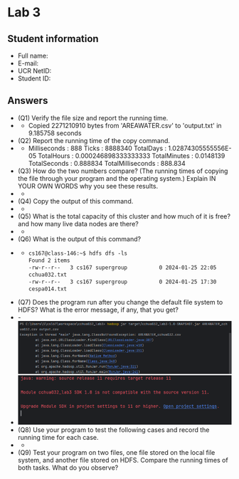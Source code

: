 # Lab 3

## Student information

* Full name:
* E-mail:
* UCR NetID:
* Student ID:

## Answers

* (Q1) Verify the file size and report the running time.
* - Copied 2271210910 bytes from 'AREAWATER.csv' to 'output.txt' in 9.185758 seconds
* (Q2) Report the running time of the copy command.
* - Milliseconds      : 888
    Ticks             : 8888340
    TotalDays         : 1.02874305555556E-05
    TotalHours        : 0.000246898333333333
    TotalMinutes      : 0.0148139
    TotalSeconds      : 0.888834
    TotalMilliseconds : 888.834
* (Q3) How do the two numbers compare? (The running times of copying the file through your program and the operating system.) Explain IN YOUR OWN WORDS why you see these results.
* -
* (Q4) Copy the output of this command.
* -
* (Q5) What is the total capacity of this cluster and how much of it is free? and how many live data nodes are there?
* -
* (Q6) What is the output of this command?
* - ``` 
    cs167@class-146:~$ hdfs dfs -ls
    Found 2 items
    -rw-r--r--   3 cs167 supergroup          0 2024-01-25 22:05 cchua032.txt
    -rw-r--r--   3 cs167 supergroup          0 2024-01-25 17:30 cespa014.txt
    ```
* (Q7) Does the program run after you change the default file system to HDFS? What is the error message, if any, that you get?
* -![img.png](img.png)
* ![img_1.png](img_1.png)
* (Q8) Use your program to test the following cases and record the running time for each case.
* - 
* (Q9) Test your program on two files, one file stored on the local file system, and another file stored on HDFS. Compare the running times of both tasks. What do you observe?
